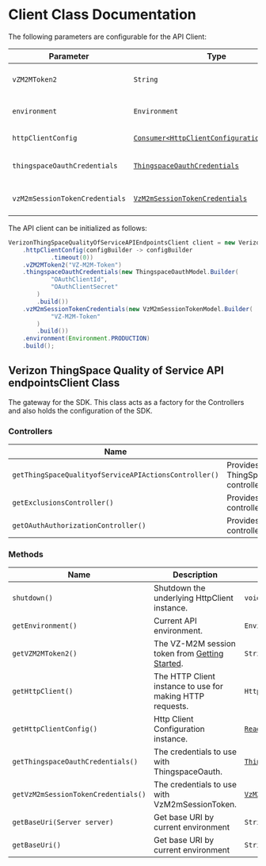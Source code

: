 
# Client Class Documentation

The following parameters are configurable for the API Client:

| Parameter | Type | Description |
|  --- | --- | --- |
| `vZM2MToken2` | `String` | The VZ-M2M session token from [Getting Started](/content/thingspace-portal/documentation/apis/connectivity-management/get-started.html) |
| `environment` | `Environment` | The API environment. <br> **Default: `Environment.PRODUCTION`** |
| `httpClientConfig` | [`Consumer<HttpClientConfiguration.Builder>`](http-client-configuration-builder.md) | Set up Http Client Configuration instance. |
| `thingspaceOauthCredentials` | [`ThingspaceOauthCredentials`](auth/oauth-2-client-credentials-grant.md) | The Credentials Setter for OAuth 2 Client Credentials Grant |
| `vzM2mSessionTokenCredentials` | [`VzM2mSessionTokenCredentials`](auth/custom-header-signature.md) | The Credentials Setter for Custom Header Signature |

The API client can be initialized as follows:

```java
VerizonThingSpaceQualityOfServiceAPIEndpointsClient client = new VerizonThingSpaceQualityOfServiceAPIEndpointsClient.Builder()
    .httpClientConfig(configBuilder -> configBuilder
            .timeout(0))
    .vZM2MToken2("VZ-M2M-Token")
    .thingspaceOauthCredentials(new ThingspaceOauthModel.Builder(
            "OAuthClientId",
            "OAuthClientSecret"
        )
        .build())
    .vzM2mSessionTokenCredentials(new VzM2mSessionTokenModel.Builder(
            "VZ-M2M-Token"
        )
        .build())
    .environment(Environment.PRODUCTION)
    .build();
```

## Verizon ThingSpace Quality of Service API endpointsClient Class

The gateway for the SDK. This class acts as a factory for the Controllers and also holds the configuration of the SDK.

### Controllers

| Name | Description | Return Type |
|  --- | --- | --- |
| `getThingSpaceQualityofServiceAPIActionsController()` | Provides access to ThingSpaceQualityofServiceAPIActions controller. | `ThingSpaceQualityofServiceAPIActionsController` |
| `getExclusionsController()` | Provides access to Exclusions controller. | `ExclusionsController` |
| `getOAuthAuthorizationController()` | Provides access to OAuthAuthorization controller. | `OAuthAuthorizationController` |

### Methods

| Name | Description | Return Type |
|  --- | --- | --- |
| `shutdown()` | Shutdown the underlying HttpClient instance. | `void` |
| `getEnvironment()` | Current API environment. | `Environment` |
| `getVZM2MToken2()` | The VZ-M2M session token from [Getting Started](/content/thingspace-portal/documentation/apis/connectivity-management/get-started.html). | `String` |
| `getHttpClient()` | The HTTP Client instance to use for making HTTP requests. | `HttpClient` |
| `getHttpClientConfig()` | Http Client Configuration instance. | [`ReadonlyHttpClientConfiguration`](http-client-configuration.md) |
| `getThingspaceOauthCredentials()` | The credentials to use with ThingspaceOauth. | [`ThingspaceOauthCredentials`](auth/oauth-2-client-credentials-grant.md) |
| `getVzM2mSessionTokenCredentials()` | The credentials to use with VzM2mSessionToken. | [`VzM2mSessionTokenCredentials`](auth/custom-header-signature.md) |
| `getBaseUri(Server server)` | Get base URI by current environment | `String` |
| `getBaseUri()` | Get base URI by current environment | `String` |

